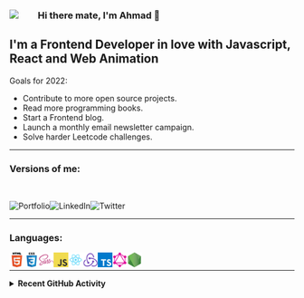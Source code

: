 ### Hi there mate, I'm Ahmad 👋<img align="left" width="50px" src="https://www.3weeda.com/img/favicon.png" />

## I'm a Frontend Developer in love with Javascript, React and Web Animation

Goals for 2022: 
- Contribute to more open source projects.
- Read more programming books.
- Start a Frontend blog.
- Launch a monthly email newsletter campaign.
- Solve harder Leetcode challenges.

---

### Versions of me:

<br />
      
[<img align="left" alt="Portfolio" height="30px" width="auto" src="https://img.shields.io/badge/Portfolio-%23000000.svg?style=for-the-badge&logo=firefox&logoColor=#FF7139" />][website]
[<img align="left" alt="LinkedIn" height="30px" width="auto" src="https://img.shields.io/badge/LinkedIn-0077B5?style=for-the-badge&logo=linkedin&logoColor=white" />][linkedin]
[<img align="left" alt="Twitter" height="30px" width="auto" src="https://img.shields.io/badge/Twitter-1DA1F2?style=for-the-badge&logo=twitter&logoColor=white" />][twitter]

<br />

---

### Languages:

<img align="left" alt="HTML5" width="26px" src="https://raw.githubusercontent.com/github/explore/80688e429a7d4ef2fca1e82350fe8e3517d3494d/topics/html/html.png" />
<img align="left" alt="CSS3" width="26px" src="https://raw.githubusercontent.com/github/explore/80688e429a7d4ef2fca1e82350fe8e3517d3494d/topics/css/css.png" />
<img align="left" alt="Sass" width="26px" src="https://raw.githubusercontent.com/github/explore/80688e429a7d4ef2fca1e82350fe8e3517d3494d/topics/sass/sass.png" />
<img align="left" alt="JavaScript" width="26px" src="https://raw.githubusercontent.com/github/explore/80688e429a7d4ef2fca1e82350fe8e3517d3494d/topics/javascript/javascript.png" />
<img align="left" alt="React" width="26px" src="https://raw.githubusercontent.com/github/explore/80688e429a7d4ef2fca1e82350fe8e3517d3494d/topics/react/react.png" />
<img align="left" alt="Redux" width="26px" src="https://raw.githubusercontent.com/github/explore/80688e429a7d4ef2fca1e82350fe8e3517d3494d/topics/redux/redux.png" />
<img align="left" alt="TypeScript" width="26px" src="https://raw.githubusercontent.com/github/explore/e94815998e4e0713912fed477a1f346ec04c3da2/topics/typescript/typescript.png" />
<img align="left" alt="GraphQL" width="26px" src="https://raw.githubusercontent.com/github/explore/80688e429a7d4ef2fca1e82350fe8e3517d3494d/topics/graphql/graphql.png" />
<img align="left" alt="Node.js" width="26px" src="https://raw.githubusercontent.com/github/explore/80688e429a7d4ef2fca1e82350fe8e3517d3494d/topics/nodejs/nodejs.png" />

<br />

---

<details>
 <summary><b>Recent GitHub Activity</b></summary>
  
 <br />
<!--START_SECTION:activity-->
  
 <img align="left" width="47%" src="https://github-readme-stats.vercel.app/api?username=3weeda&theme=algolia&show_icons=true" />
 <img align="left" width="47%" src="https://github-readme-stats.vercel.app/api/top-langs/?username=3weeda&layout=compact" />

<!--END_SECTION:activity-->

</details>


[website]: https://3weeda.com/
[linkedin]: https://www.linkedin.com/in/3weeda/
[twitter]: https://twitter.com/3weeeda
